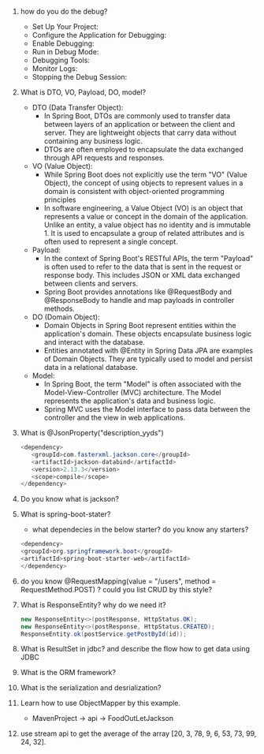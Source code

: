 1. how do you do the debug?
   - Set Up Your Project:
   - Configure the Application for Debugging:
   - Enable Debugging:
   - Run in Debug Mode:
   - Debugging Tools:
   - Monitor Logs:
   - Stopping the Debug Session:
   
2. What is DTO, VO, Payload, DO, model?
   - DTO (Data Transfer Object):
     - In Spring Boot, DTOs are commonly used to transfer data between layers of an application or between the client and server. They are lightweight objects that carry data without containing any business logic. 
     - DTOs are often employed to encapsulate the data exchanged through API requests and responses.
   - VO (Value Object):
     - While Spring Boot does not explicitly use the term "VO" (Value Object), the concept of using objects to represent values in a domain is consistent with object-oriented programming principles
     - In software engineering, a Value Object (VO) is an object that represents a value or concept in the domain of the application. Unlike an entity, a value object has no identity and is immutable 1. It is used to encapsulate a group of related attributes and is often used to represent a single concept.
   - Payload:
     - In the context of Spring Boot's RESTful APIs, the term "Payload" is often used to refer to the data that is sent in the request or response body. This includes JSON or XML data exchanged between clients and servers.
     - Spring Boot provides annotations like @RequestBody and @ResponseBody to handle and map payloads in controller methods.
   - DO (Domain Object):
     - Domain Objects in Spring Boot represent entities within the application's domain. These objects encapsulate business logic and interact with the database.
     - Entities annotated with @Entity in Spring Data JPA are examples of Domain Objects. They are typically used to model and persist data in a relational database.
   - Model:
     - In Spring Boot, the term "Model" is often associated with the Model-View-Controller (MVC) architecture. The Model represents the application's data and business logic.
     - Spring MVC uses the Model interface to pass data between the controller and the view in web applications.
     
3. What is @JsonProperty("description_yyds")
   ```java
   <dependency>
      <groupId>com.fasterxml.jackson.core</groupId>
      <artifactId>jackson-databind</artifactId>
      <version>2.13.3</version>
      <scope>compile</scope>
   </dependency>
   ```
4. Do you know what is jackson?
5. What is spring-boot-stater?
   - what dependecies in the below starter? do you know any starters?
   ```java
   <dependency>
   <groupId>org.springframework.boot</groupId>
   <artifactId>spring-boot-starter-web</artifactId>
   </dependency>
   ```
6. do you know @RequestMapping(value = "/users", method = RequestMethod.POST) ? could you list
   CRUD by this style?
7. What is ResponseEntity? why do we need it?
   ```java
   new ResponseEntity<>(postResponse, HttpStatus.OK);
   new ResponseEntity<>(postResponse, HttpStatus.CREATED);
   ResponseEntity.ok(postService.getPostById(id));
   ```
8. What is ResultSet in jdbc? and describe the flow how to get data using JDBC
9. What is the ORM framework?
10. What is the serialization and desrialization?
11. Learn how to use ObjectMapper by this example.
    - MavenProject -> api -> FoodOutLetJackson
12. use stream api to get the average of the array [20, 3, 78, 9, 6, 53, 73, 99, 24, 32].